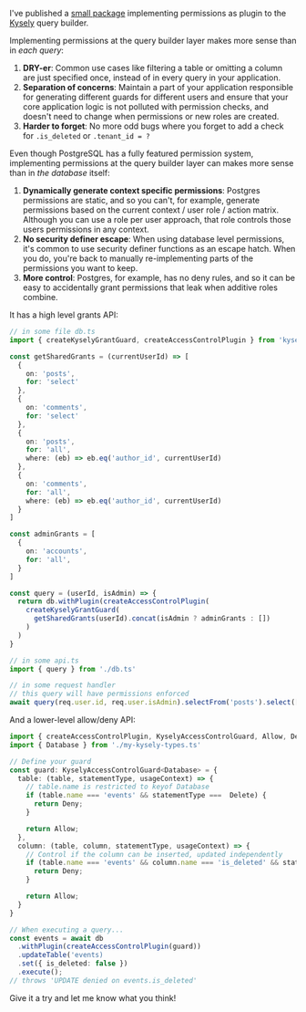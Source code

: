 I've published a [small package](https://github.com/ben-pr-p/kysely-access-control) implementing permissions as plugin to the [Kysely](https://kysely.dev/) query builder.

Implementing permissions at the query builder layer makes more sense than in _each query_:

1. **DRY-er**: Common use cases like filtering a table or omitting a column are just specified once, instead of in every query in your application.
2. **Separation of concerns**: Maintain a part of your application responsible for generating different guards for different users and ensure that your core application logic is not polluted with permission checks, and doesn't need to change when permissions or new roles are created.
3. **Harder to forget**: No more odd bugs where you forget to add a check for `.is_deleted` or `.tenant_id = ?`

Even though PostgreSQL has a fully featured permission system, implementing permissions at the query builder layer can makes more sense than in _the database_ itself:

1. **Dynamically generate context specific permissions**: Postgres permissions are static, and so you can't, for example, generate permissions based on the current context / user role / action matrix. Although you can use a role per user approach, that role controls those users permissions in any context.
2. **No security definer escape**: When using database level permissions, it's common to use security definer functions as an escape hatch. When you do, you're back to manually re-implementing parts of the permissions you want to keep.
3. **More control**: Postgres, for example, has no deny rules, and so it can be easy to accidentally grant permissions that leak when additive roles combine.


It has a high level grants API:
```typescript
// in some file db.ts
import { createKyselyGrantGuard, createAccessControlPlugin } from 'kysely-access-control'

const getSharedGrants = (currentUserId) => [
  {
    on: 'posts',
    for: 'select'
  },
  {
    on: 'comments',
    for: 'select'
  },
  {
    on: 'posts',
    for: 'all',
    where: (eb) => eb.eq('author_id', currentUserId)
  },
  {
    on: 'comments',
    for: 'all',
    where: (eb) => eb.eq('author_id', currentUserId)
  }
]

const adminGrants = [
  {
    on: 'accounts',
    for: 'all',
  }
]

const query = (userId, isAdmin) => {
  return db.withPlugin(createAccessControlPlugin(
    createKyselyGrantGuard(
      getSharedGrants(userId).concat(isAdmin ? adminGrants : [])
    )
  )
}

// in some api.ts
import { query } from './db.ts'

// in some request handler
// this query will have permissions enforced
await query(req.user.id, req.user.isAdmin).selectFrom('posts').select(['id']).execute();
```



And a lower-level allow/deny API:
```typescript
import { createAccessControlPlugin, KyselyAccessControlGuard, Allow, Deny, Update, Delete, ColumnInUpdateSet } from 'kysely-access-control';
import { Database } from './my-kysely-types.ts'

// Define your guard
const guard: KyselyAccessControlGuard<Database> = {
  table: (table, statementType, usageContext) => {
    // table.name is restricted to keyof Database
    if (table.name === 'events' && statementType ===  Delete) {
      return Deny;
    }

    return Allow;
  },
  column: (table, column, statementType, usageContext) => {
    // Control if the column can be inserted, updated independently
    if (table.name === 'events' && column.name === 'is_deleted' && statementType === Update && usageContext === ColumnInUpdateSet) {
      return Deny;
    }

    return Allow;
  }
}

// When executing a query...
const events = await db
  .withPlugin(createAccessControlPlugin(guard))
  .updateTable('events)
  .set({ is_deleted: false })
  .execute();
// throws 'UPDATE denied on events.is_deleted'
```


Give it a try and let me know what you think!